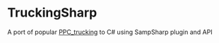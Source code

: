 # TruckingSharp
A port of popular [PPC_trucking](https://github.com/PPC-Trucking/V1) to C# using SampSharp plugin and API
